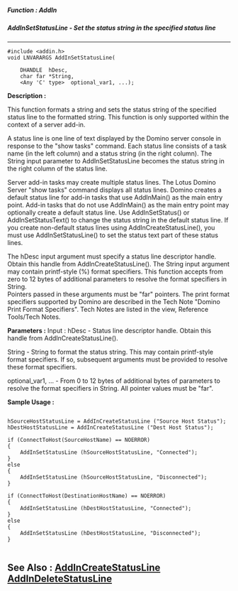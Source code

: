 ##### Function : AddIn
##### AddInSetStatusLine - Set the status string in the specified status line
---
```
#include <addin.h>
void LNVARARGS AddInSetStatusLine(

	DHANDLE  hDesc,
	char far *String,
	<Any 'C' type>  optional_var1, ...);
```
**Description :**

This function formats a string and sets the status string of the specified 
status line to the formatted string.  This function is only supported within 
the context of a server add-in.

A status line is one line of text displayed by the Domino server console in 
response to the "show tasks" command.  Each status line consists of a task name 
(in the left column) and a status string (in the right column).  The String 
input parameter to AddInSetStatusLine becomes the status string in the right 
column of the status line.

Server add-in tasks may create multiple status lines. The Lotus Domino Server 
"show tasks" command displays all status lines. Domino creates a default status 
line for add-in tasks that use AddInMain() as the main entry point.  Add-in 
tasks that do not use AddInMain() as the main entry point may optionally create 
a default status line.  Use AddInSetStatus() or  AddInSetStatusText() to change 
the status string in the default status line.  If you create non-default status 
lines using AddInCreateStatusLine(), you must use  AddInSetStatusLine() to set 
the status text part of these status lines.

The hDesc input argument must specify a status line descriptor handle.  Obtain 
this handle from AddInCreateStatusLine().  The String input argument may 
contain printf-style (%) format specifiers.  This function accepts from zero to 
12 bytes of additional parameters to resolve the format specifiers in String.  
Pointers passed in these arguments must be "far" pointers.  The print format 
specifiers supported by Domino are described in the Tech Note "Domino Print 
Format Specifiers".  Tech Notes are listed in the view, Reference Tools/Tech 
Notes.

**Parameters :**
Input :
hDesc  -  Status line descriptor handle. Obtain this handle from AddInCreateStatusLine(). 

String  -  String to format the status string. This may contain printf-style format specifiers.  If so, subsequent arguments must be provided to resolve these format specifiers.

optional_var1, ...  -  From 0 to 12 bytes of additional bytes of parameters to resolve the format specifiers in String.  All pointer values must be "far".



**Sample Usage :**
```

hSourceHostStatusLine = AddInCreateStatusLine ("Source Host Status");
hDestHostStatusLine = AddInCreateStatusLine ("Dest Host Status");

if (ConnectToHost(SourceHostName) == NOERROR)
{
    AddInSetStatusLine (hSourceHostStatusLine, "Connected");
}
else
{
    AddInSetStatusLine (hSourceHostStatusLine, "Disconnected");
}

if (ConnectToHost(DestinationHostName) == NOERROR)
{
    AddInSetStatusLine (hDestHostStatusLine, "Connected");
}
else
{
    AddInSetStatusLine (hDestHostStatusLine, "Disconnected");
}


```
**See Also :**
[AddInCreateStatusLine](/domino-c-api-docs/reference/Func/AddInCreateStatusLine)
[AddInDeleteStatusLine](/domino-c-api-docs/reference/Func/AddInDeleteStatusLine)
---
